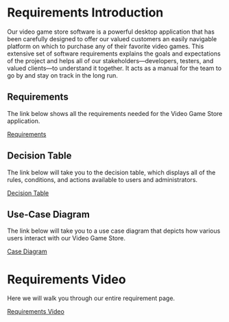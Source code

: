# Requirements Introduction

Our video game store software is a powerful desktop application that has been carefully designed to offer our valued customers an easily navigable platform on which to purchase any of their favorite video games. This extensive set of software requirements explains the goals and expectations of the project and helps all of our stakeholders—developers, testers, and valued clients—to understand it together. It acts as a manual for the team to go by and stay on track in the long run. 
## Requirements 
The link below shows all the requirements needed for the Video Game Store application.

[Requirements](https://github.com/masefa11/swe3313Project/blob/main/Requirements/Requirements-Writing.md)

## Decision Table
The link below will take you to the decision table, which displays all of the rules, conditions, and actions available to users and administrators.

[Decision Table](https://github.com/masefa11/swe3313Project/blob/main/Requirements/Decision-Table.md)

## Use-Case Diagram
The link below will take you to a use case diagram that depicts how various users interact with our Video Game Store.

[Case Diagram](https://github.com/masefa11/swe3313Project/blob/main/Requirements/Case-Diagram.md)
# Requirements Video
Here we will walk you through our entire requirement page.

[Requirements Video](https://youtu.be/s1Z_qAbPEgY)
